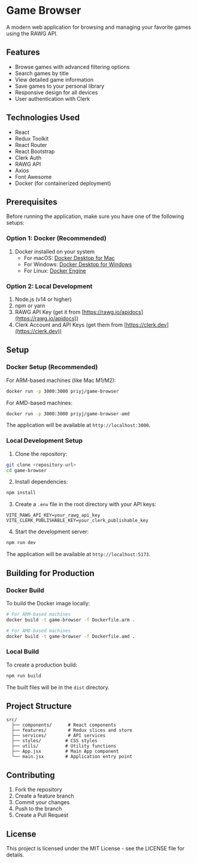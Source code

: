 # Game Browser

A modern web application for browsing and managing your favorite games using the RAWG API.

## Features

- Browse games with advanced filtering options
- Search games by title
- View detailed game information
- Save games to your personal library
- Responsive design for all devices
- User authentication with Clerk

## Technologies Used

- React
- Redux Toolkit
- React Router
- React Bootstrap
- Clerk Auth
- RAWG API
- Axios
- Font Awesome
- Docker (for containerized deployment)

## Prerequisites

Before running the application, make sure you have one of the following setups:

### Option 1: Docker (Recommended)
1. Docker installed on your system
   - For macOS: [Docker Desktop for Mac](https://www.docker.com/products/docker-desktop)
   - For Windows: [Docker Desktop for Windows](https://www.docker.com/products/docker-desktop)
   - For Linux: [Docker Engine](https://docs.docker.com/engine/install/)

### Option 2: Local Development
1. Node.js (v14 or higher)
2. npm or yarn
3. RAWG API Key (get it from [https://rawg.io/apidocs](https://rawg.io/apidocs))
4. Clerk Account and API Keys (get them from [https://clerk.dev](https://clerk.dev))

## Setup

### Docker Setup (Recommended)

For ARM-based machines (like Mac M1/M2):
```bash
docker run -p 3000:3000 priyj/game-browser
```

For AMD-based machines:
```bash
docker run -p 3000:3000 priyj/game-browser-amd
```

The application will be available at `http://localhost:3000`.

### Local Development Setup

1. Clone the repository:
```bash
git clone <repository-url>
cd game-browser
```

2. Install dependencies:
```bash
npm install
```

3. Create a `.env` file in the root directory with your API keys:
```env
VITE_RAWG_API_KEY=your_rawg_api_key
VITE_CLERK_PUBLISHABLE_KEY=your_clerk_publishable_key
```

4. Start the development server:
```bash
npm run dev
```

The application will be available at `http://localhost:5173`.

## Building for Production

### Docker Build
To build the Docker image locally:

```bash
# For ARM-based machines
docker build -t game-browser -f Dockerfile.arm .

# For AMD-based machines
docker build -t game-browser -f Dockerfile.amd .
```

### Local Build
To create a production build:

```bash
npm run build
```

The built files will be in the `dist` directory.

## Project Structure

```
src/
  ├── components/      # React components
  ├── features/        # Redux slices and store
  ├── services/        # API services
  ├── styles/         # CSS styles
  ├── utils/          # Utility functions
  ├── App.jsx         # Main App component
  └── main.jsx        # Application entry point
```

## Contributing

1. Fork the repository
2. Create a feature branch
3. Commit your changes
4. Push to the branch
5. Create a Pull Request

## License

This project is licensed under the MIT License - see the LICENSE file for details.
